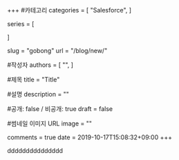 +++
#카테고리
categories = [
    "Salesforce",
]

series = [
    
]

slug = "gobong"
url = "/blog/new/"

#작성자
authors = [
    "",
]

#제목
title = "Title"

#설명
description = ""

#공개: false / 비공개: true
draft = false

#썸네일 이미지 URL
image = ""

comments = true
date = 2019-10-17T15:08:32+09:00
+++

<!-- 게시글 내용 -->
ddddddddddddddd